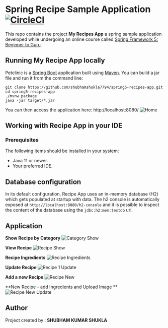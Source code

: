 # Spring Recipe Sample Application [![CircleCI](https://circleci.com/gh/shubhamshukla7794/spring5-recipes-app.svg?style=svg)](https://app.circleci.com/pipelines/github/shubhamshukla7794/spring5-recipes-app)
This repo contains the project **My Recipes App** a spring sample application developed while undergoing an online course called [Spring Framework 5: Beginner to Guru](https://www.udemy.com/spring-framework-5-beginner-to-guru).



## Running My Recipe App locally
Petclinic is a [Spring Boot](https://spring.io/guides/gs/spring-boot) application built using [Maven](https://spring.io/guides/gs/maven/). You can build a jar file and run it from the command line:


```
git clone https://github.com/shubhamshukla7794/spring5-recipes-app.git
cd spring5-recipes-app
./mvnw package
java -jar target/*.jar
```

You can then access the application here: http://localhost:8080/
![Home](https://user-images.githubusercontent.com/37581959/107751407-60d8f600-6d43-11eb-9ad4-f8e3922e04f6.png)


## Working with Recipe App in your IDE

### Prerequisites
The following items should be installed in your system:
* Java 11 or newer.
* Your preferred IDE.

## Database configuration

In its default configuration, Recipe App uses an in-memory database (H2) which
gets populated at startup with data. The h2 console is automatically exposed at `http://localhost:8080/h2-console`
and it is possible to inspect the content of the database using the `jdbc:h2:mem:testdb` url.


## Application

**Show Recipe by Category**
![Category Show](https://user-images.githubusercontent.com/37581959/107751488-7817e380-6d43-11eb-958d-cb313f60a75d.png)

**View Recipe**
![Recipe Show](https://user-images.githubusercontent.com/37581959/107751533-85cd6900-6d43-11eb-8b22-840768e9f663.png)

**Recipe Ingredients**
![Recipe Ingredients](https://user-images.githubusercontent.com/37581959/107751565-9251c180-6d43-11eb-99c2-fb8eaa5fd92a.png)

**Update Recipe**
![Recipe 1 Update](https://user-images.githubusercontent.com/37581959/107751784-d93fb700-6d43-11eb-80c5-8cacc4dee2f0.png)

**Add a new Recipe**
![Recipe New](https://user-images.githubusercontent.com/37581959/107751800-e361b580-6d43-11eb-947a-51b3eae2c52e.png)

**New Recipe - add Ingredients and Upload Image **
![Recipe New Update](https://user-images.githubusercontent.com/37581959/107751873-f7a5b280-6d43-11eb-84ea-207f8b696896.png)

##  Author
Project created by :
**SHUBHAM KUMAR SHUKLA**